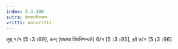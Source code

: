 ```yaml
---
index: 5.3.100
sutra: देवपथादिभ्यश्च
vritti: anuvritti
---
```


लुप् १/१ [5।3।99],  कन् (षष्ठ्या विपरिणम्यते) 6/१ [5।3।95], इवे ७/१  [5।3।96]